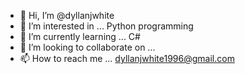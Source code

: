 - 👋 Hi, I’m @dyllanjwhite
- 👀 I’m interested in ... Python programming
- 🌱 I’m currently learning ... C#
- 💞️ I’m looking to collaborate on ... 
- 📫 How to reach me ... dyllanjwhite1996@gmail.com

<!---
dyllanjwhite/dyllanjwhite is a ✨ special ✨ repository because its `README.md` (this file) appears on your GitHub profile.
You can click the Preview link to take a look at your changes.
--->
